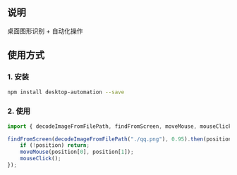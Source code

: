 ## 说明

桌面图形识别 + 自动化操作

## 使用方式

### 1. 安装

```sh
npm install desktop-automation --save
```

### 2. 使用

```ts
import { decodeImageFromFilePath, findFromScreen, moveMouse, mouseClick } from 'desktop-automation';

findFromScreen(decodeImageFromFilePath("./qq.png"), 0.95).then(position => {
	if (!position) return;
	moveMouse(position[0], position[1]);
	mouseClick();
});
```